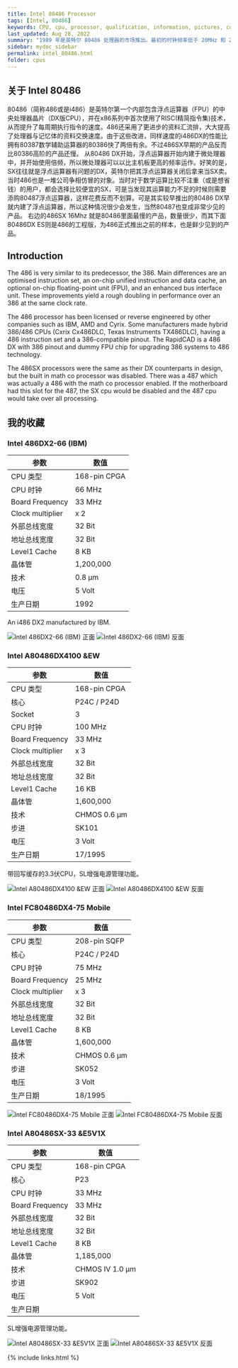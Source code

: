 ```yaml
---
title: Intel 80486 Processor
tags: [Intel, 80486]
keywords: CPU, cpu, processor, qualification, information, pictures, core, frequency, chip packaging, packaging, cpu info, x86, collection, amd, cyrix, harris, ibm, idt, iit, intel, motorola, nec, sgs, sgs-thomson, siemens, ST, signetics, mhs, ti, texas instruments, ulsi, umc, weitek, zilog, 808x, 8085, 8088, 8086, 80188, 80186, 80286, 286, 80386, 386, i386, Am386, 386sx, 386dx, 486, i486, 586, 486sx, 486dx, overdrive, 487, pentium, 586, 5x86, 386dlc, 386slc, 486dx2, mmx, ppro, pentium-pro, pro, athlon, duron, z80, dirk oppelt, dirk, oppelt, engineering, sample, samples
last_updated: Aug 28, 2022
summary: "1989 年是英特尔 80486 处理器的市场推出。最初的时钟频率低于 20MHz 和 25MHz，比最快的386DX慢，它带来了未来时钟速度所需的微架构。所有 486 收到的最重要的创新是 CPU 的集成 Level1 缓存，最初大小为 8 KB。此高速缓存使特定的重复指令能够直接在 CPU 中缓冲。从那时起，主板上明显较慢的 RAM 不再需要访问缓存中存储的命令。第二个重要的创新是集成在 DX-CPU 中的协处理器，以加速特殊的数学计算和复杂的图形表示。"
sidebar: mydoc_sidebar
permalink: intel_80486.html
folder: cpus
---
```


## 关于 Intel 80486

80486（简称486或是i486）是英特尔第一个内部包含浮点运算器（FPU）的中央处理器晶片（DX版CPU），并在x86系列中首次使用了RISC(精简指令集)技术，从而提升了每周期执行指令的速度。486还采用了更进步的资料汇流排，大大提高了处理器与记忆体的资料交换速度。由于这些改进，同样速度的i486DX的性能比拥有80387数学辅助运算器的80386快了两倍有余。不过486SX早期的产品反而比80386高阶的产品还慢。 从80486 DX开始，浮点运算器开始内建于微处理器中，并开始使用倍频，所以微处理器可以以比主机板更高的频率运作。好笑的是，SX往往就是浮点运算器有问题的DX，英特尔把其浮点运算器关闭后拿来当SX卖。当时486也是一堆公司争相仿冒的对象。当时对于数学运算比较不注重（或是想省钱）的用户，都会选择比较便宜的SX，可是当发现其运算能力不足的时候则需要添购80487浮点运算器，这样花费反而不划算。可是其实较早推出的80486 DX早就内建了浮点运算器，所以这种情况很少会发生，当然80487也变成非常少见的产品。 右边的486SX 16Mhz 就是80486里面最慢的产品，数量很少，而其下面80486DX ES则是486的工程版，为486正式推出之前的样本，也是鲜少见到的产品。

## Introduction

The 486 is very similar to its predecessor, the 386. Main differences are an optimised instruction set, an on-chip unified instruction and data cache, an optional on-chip floating-point unit (FPU), and an enhanced bus interface unit. These improvements yield a rough doubling in performance over an 386 at the same clock rate.
 
The 486 processor has been licensed or reverse engineered by other companies such as IBM, AMD and Cyrix. Some manufacturers made hybrid 386/486 CPUs (Cxrix Cx486DLC, Texas Instruments TX486DLC), having a 486 instruction set and a 386-compatible pinout. The RapidCAD is a 486 DX with 386 pinout and dummy FPU chip for upgrading 386 systems to 486 technology.

The 486SX processors were the same as their DX counterparts in design, but the built in math co processor was disabled. There was a 487 which was actually a 486 with the math co processor enabled. If the motherboard had this slot for the 487, the SX cpu would be disabled and the 487 cpu would take over all processing.

## 我的收藏

### Intel 486DX2-66 (IBM)

| 参数 | 数值 |
| ------ | ------ |
| CPU 类型 | 168-pin CPGA |
| CPU 时钟 | 66 MHz |
| Board Frequency | 33 MHz |
| Clock multiplier | x 2 |
| 外部总线宽度 | 32 Bit |
| 地址总线宽度 | 32 Bit |
| Level1 Cache | 8 KB |
| 晶体管 | 1,200,000 |
| 技术 | 0.8 µm |
| 电压 | 5 Volt |
| 生产日期 | 1992 |

An i486 DX2 manufactured by IBM.

![Intel 486DX2-66 (IBM) 正面](/images/cpus/Intel/Intel_486DX2-66_IBM_1.jpg)
![Intel 486DX2-66 (IBM) 反面](/images/cpus/Intel/Intel_486DX2-66_IBM_2.jpg)

### Intel A80486DX4100   &EW

| 参数 | 数值 |
| ------ | ------ |
| CPU 类型 | 168-pin CPGA |
| 核心 | P24C / P24D |
| Socket | 3 |
| CPU 时钟 | 100 MHz |
| Board Frequency | 33 MHz |
| Clock multiplier | x 3 |
| 外部总线宽度 | 32 Bit |
| 地址总线宽度 | 32 Bit |
| Level1 Cache | 16 KB |
| 晶体管 | 1,600,000 |
| 技术 | CHMOS 0.6 µm |
| 步进 | SK101 |
| 电压 | 3 Volt |
| 生产日期 | 17/1995 |

带回写缓存的3.3伏CPU，SL增强电源管理功能。

![Intel A80486DX4100   &EW 正面](/images/cpus/Intel/Intel_A80486DX4100_&EW_1.jpg)
![Intel A80486DX4100   &EW 反面](/images/cpus/Intel/Intel_A80486DX4100_&EW_2.jpg)

### Intel FC80486DX4-75 Mobile

| 参数 | 数值 |
| ------ | ------ |
| CPU 类型 | 208-pin SQFP |
| 核心 | P24C / P24D |
| CPU 时钟 | 75 MHz |
| Board Frequency | 25 MHz |
| Clock multiplier | x 3 |
| 外部总线宽度 | 32 Bit |
| 地址总线宽度 | 32 Bit |
| Level1 Cache | 8 KB |
| 晶体管 | 1,600,000 |
| 技术 | CHMOS 0.6 µm |
| 步进 | SK052 |
| 电压 | 3 Volt |
| 生产日期 | 18/1995 |

![Intel FC80486DX4-75 Mobile 正面](/images/cpus/Intel/Intel_FC80486DX4-75_Mobile_1.jpg)
![Intel FC80486DX4-75 Mobile 反面](/images/cpus/Intel/Intel_FC80486DX4-75_Mobile_2.jpg)

### Intel A80486SX-33   &E5V1X

| 参数 | 数值 |
| ------ | ------ |
| CPU 类型 | 168-pin CPGA |
| 核心 | P23 |
| CPU 时钟 | 33 MHz |
| Board Frequency | 33 MHz |
| 外部总线宽度 | 32 Bit |
| 地址总线宽度 | 32 Bit |
| Level1 Cache | 8 KB |
| 晶体管 | 1,185,000 |
| 技术 | CHMOS IV 1.0 µm |
| 步进 | SK902 |
| 电压 | 5 Volt |
| 生产日期 |  |

SL增强电源管理功能。

![Intel A80486SX-33   &E5V1X 正面](/images/cpus/Intel/Intel_A80486SX-33_&E5V1X_1.jpg)
![Intel A80486SX-33   &E5V1X 反面](/images/cpus/Intel/Intel_A80486SX-33_&E5V1X_2.jpg)

{% include links.html %}
